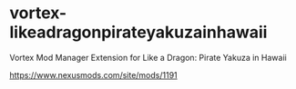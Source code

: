 # vortex-likeadragonpirateyakuzainhawaii
Vortex Mod Manager Extension for Like a Dragon: Pirate Yakuza in Hawaii

https://www.nexusmods.com/site/mods/1191
